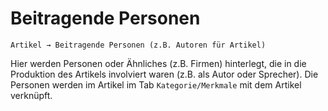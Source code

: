 # Beitragende Personen

```text
Artikel → Beitragende Personen (z.B. Autoren für Artikel)
```

Hier werden Personen oder Ähnliches \(z.B. Firmen\) hinterlegt, die in die Produktion des Artikels involviert waren \(z.B. als Autor oder Sprecher\). Die Personen werden im Artikel im Tab `Kategorie/Merkmale` mit dem Artikel verknüpft.

